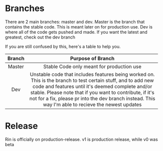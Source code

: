 # Branches

There are 2 main branches: master and dev. Master is the branch that contains the stable code. This is meant later on for production use. Dev is where all of the code gets pushed and made. If you want the latest and greatest, check out the dev branch
  
If you are still confused by this, here's a table to help you.

| Branch | Purpose of Branch |
|  :--:  |    :--:           |
| Master | Stable Code only meant for production use |
| Dev | Unstable code that includes features being worked on. This is the branch to test certain stuff, and to add new code and features until it's deemed complete and/or stable. Please note that if you want to contribute, if it's not for a fix, please pr into the dev branch instead. This way I'm able to recieve the newest updates |

# Release

Rin is officially on production-release. v1 is production release, while v0 was beta
